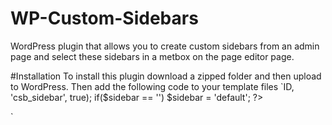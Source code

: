 # WP-Custom-Sidebars
WordPress plugin that allows you to create custom sidebars from an admin page and select these sidebars in a metbox on the page editor page.

#Installation
To install this plugin download a zipped folder and then upload to WordPress.
Then add the following code to your template files
`<?php 
$sidebar = get_post_meta($post->ID, 'csb_sidebar', true);
if($sidebar == '') $sidebar = 'default';
?>
<ul>
	<?php if ( !function_exists('dynamic_sidebar') || !dynamic_sidebar()) dynamic_sidebar($sidebar); ?>
</ul>`